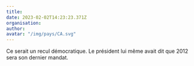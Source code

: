 ```yaml
---
title: 
date: 2023-02-02T14:23:23.371Z
organisation: 
author: 
avatar: "/img/pays/CA.svg"
---
```


Ce serait un recul démocratique. Le président lui même avait dit que 2012 sera son dernier mandat. 